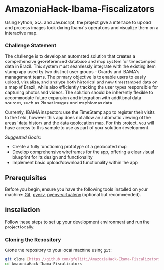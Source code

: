 # AmazoniaHack-Ibama-Fiscalizators

Using Python, SQL and JavaScript, the project give a interface to upload and process images took during Ibama's operations and visualize them on a interactive map.

### Challenge Statement
The challenge is to develop an automated solution that creates a comprehensive georeferenced database and map system for timestamped data in Brazil. This system must seamlessly integrate with the existing item stamp app used by two distinct user groups - Guards and IBAMA's management teams. The primary objective is to enable users to easily upload, visualize, and analyze both historical and new timestamped data on a map of Brazil, while also efficiently tracking the user types responsible for capturing photos and videos. The solution should be inherently flexible to accommodate future expansion and integration with additional data sources, such as Planet images and mapbiomas data. 

Currently, IBAMA inspectors use the TimeStamp app to register their visits to the field, however this app does not allow an automatic viewing of the areas' data history and the data geolocation map. For this project, you will have access to this sample to use as part of your solution development.

*Suggested Goals*:
- Create a fully functioning prototype of a geolocated map
- Develop comprehensive wireframes for the app, offering a clear visual blueprint for its design and functionality
- Implement basic upload/download functionality within the app


## Prerequisites

Before you begin, ensure you have the following tools installed on your machine:
[Git](https://git-scm.com), [pyenv](https://github.com/pyenv/pyenv), [pyenv-virtualenv](https://github.com/pyenv/pyenv-virtualenv) (optional but recommended).

## Installation

Follow these steps to set up your development environment and run the project locally.

### Cloning the Repository

Clone the repository to your local machine using `git`:

```bash
git clone [https://github.com/gfelitti/AmazoniaHack-Ibama-Fiscalizators](https://github.com/gfelitti/AmazoniaHack-Ibama-Fiscalizators.git)
cd AmazoniaHack-Ibama-Fiscalizators
